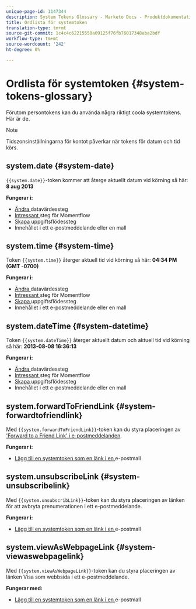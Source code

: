```yaml
---
unique-page-id: 1147344
description: System Tokens Glossary - Marketo Docs - Produktdokumentation
title: Ordlista för systemtoken
translation-type: tm+mt
source-git-commit: 1c4c4c62215550a09125f76fb76017348aba2bdf
workflow-type: tm+mt
source-wordcount: '242'
ht-degree: 0%

---
```



# Ordlista för systemtoken {#system-tokens-glossary}

Förutom persontokens kan du använda några riktigt coola systemtokens. Här är de.

>[!NOTE]
>
>Tidszonsinställningarna för kontot påverkar när tokens för datum och tid körs.

## system.date {#system-date}

`{{system.date}}`-token kommer att återge aktuellt datum vid körning så här: **8 aug 2013**

**Fungerar i:**

* [Ändra ](../../../../product-docs/core-marketo-concepts/smart-campaigns/flow-actions/change-data-value.md) datavärdessteg
* [Intressant ](../../../../product-docs/core-marketo-concepts/smart-campaigns/flow-actions/interesting-moment.md) steg för Momentflow
* [Skapa ](../../../../product-docs/core-marketo-concepts/smart-campaigns/salesforce-flow-actions/create-task.md) uppgiftsflödessteg
* Innehållet i ett e-postmeddelande eller en mall

## system.time {#system-time}

Token `{{system.time}}` återger aktuell tid vid körning så här: **04:34 PM (GMT -0700)**

**Fungerar i:**

* [Ändra ](../../../../product-docs/core-marketo-concepts/smart-campaigns/flow-actions/change-data-value.md) datavärdessteg
* [Intressant ](../../../../product-docs/core-marketo-concepts/smart-campaigns/flow-actions/interesting-moment.md) steg för Momentflow
* [Skapa ](../../../../product-docs/core-marketo-concepts/smart-campaigns/salesforce-flow-actions/create-task.md) uppgiftsflödessteg
* Innehållet i ett e-postmeddelande eller en mall

## system.dateTime {#system-datetime}

Token `{{system.dateTime}}` återger aktuellt datum och aktuell tid vid körning så här: **2013-08-08 16:36:13**

**Fungerar i:**

* [Ändra ](../../../../product-docs/core-marketo-concepts/smart-campaigns/flow-actions/change-data-value.md) datavärdessteg
* [Intressant ](../../../../product-docs/core-marketo-concepts/smart-campaigns/flow-actions/interesting-moment.md) steg för Momentflow
* [Skapa ](../../../../product-docs/core-marketo-concepts/smart-campaigns/salesforce-flow-actions/create-task.md) uppgiftsflödessteg
* Innehållet i ett e-postmeddelande eller en mall

## system.forwardToFriendLink {#system-forwardtofriendlink}

Med `{{system.forwardToFriendLink}}`-token kan du styra placeringen av [&#39;Forward to a Friend Link&#39; i e-postmeddelanden](../../../../product-docs/email-marketing/general/functions-in-the-editor/forward-to-a-friend-link-in-emails.md).

**Fungerar i:**

* [Lägg till en systemtoken som en länk i en ](add-a-system-token-as-a-link-in-an-email.md) e-postmall

## system.unsubscribeLink {#system-unsubscribelink}

Med `{{system.unsubscribLink}}`-token kan du styra placeringen av länken för att avbryta prenumerationen i ett e-postmeddelande.

**Fungerar i:**

* [Lägg till en systemtoken som en länk i en ](add-a-system-token-as-a-link-in-an-email.md) e-postmall

## system.viewAsWebpageLink {#system-viewaswebpagelink}

Med `{{system.viewAsWebpageLink}}`-token kan du styra placeringen av länken Visa som webbsida i ett e-postmeddelande.

**Fungerar med:**

* [Lägg till en systemtoken som en länk i en ](add-a-system-token-as-a-link-in-an-email.md) e-postmall
